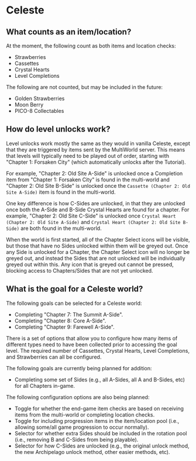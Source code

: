 # Celeste

## What counts as an item/location?

At the moment, the following count as both items and location checks:
- Strawberries
- Cassettes
- Crystal Hearts
- Level Completions


The following are not counted, but may be included in the future:
- Golden Strawberries
- Moon Berry
- PICO-8 Collectables


## How do level unlocks work?

Level unlocks work mostly the same as they would in vanilla Celeste, except that they are triggered by items sent by the
MultiWorld server. This means that levels will typically need to be played out of order, starting with "Chapter 1: 
Forsaken City" (which automatically unlocks after the Tutorial).

For example, "Chapter 2: Old Site A-Side" is unlocked once a Completion item from "Chapter 1: Forsaken City" is found in the 
multi-world and "Chapter 2: Old Site B-Side" is unlocked once the `Cassette (Chapter 2: Old Site A-Side)` item is found in the multi-world.

One key difference is how C-Sides are unlocked, in that they are unlocked once both the A-Side and B-Side Crystal Hearts
are found for a chapter. For example, "Chapter 2: Old Site C-Side" is unlocked once `Crystal Heart (Chapter 2: Old Site A-Side)` and 
`Crystal Heart (Chapter 2: Old Site B-Side)` are both found in the multi-world.

When the world is first started, all of the Chapter Select icons will be visible, but those that have no Sides unlocked
within them will be greyed out. Once any Side is unlocked for a Chapter, the Chapter Select icon will no longer be
greyed out, and instead the Sides that are not unlocked will be individually greyed out within this. Any icon that is
greyed out cannot be pressed, blocking access to Chapters/Sides that are not yet unlocked.

## What is the goal for a Celeste world?

The following goals can be selected for a Celeste world:
- Completing "Chapter 7: The Summit A-Side".
- Completing "Chapter 8: Core A-Side".
- Completing "Chapter 9: Farewell A-Side".

There is a set of options that allow you to configure how many items of different types need to have been collected
prior to accessing the goal level. The required number of Cassettes, Crystal Hearts, Level Completions, and Strawberries can all be configured.

The following goals are currently being planned for addition:
- Completing some set of Sides (e.g., all A-Sides, all A and B-Sides, etc) for all Chapters in-game.

The following configuration options are also being planned:
- Toggle for whether the end-game item checks are based on receiving items from the multi-world or completing location
checks.
- Toggle for including progression items in the item/location pool (i.e., allowing some/all game progression to occur
normally).
- Selector for whether extra Sides should be included in the rotation pool (i.e., removing B and C-Sides from being
playable).
- Selector for how C-Sides are unlocked (e.g., the original unlock method, the new Archipelago unlock method, other
easier methods, etc).

